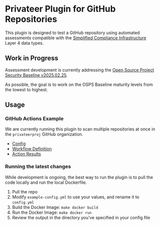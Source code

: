 # Privateer Plugin for GitHub Repositories

This plugin is designed to test a GitHub repository using automated assessments compatible with the [Simplified Compliance Infrastructure](https://github.com/revanite-io/sci) Layer 4 data types.

## Work in Progress

Assessment development is currently addressing the [Open Source Project Security Baseline v2025.02.25](https://baseline.openssf.org).

As possible, the goal is to work on the OSPS Baseline maturity levels from the lowest to highest.

## Usage

### GitHub Actions Example

We are currently running this plugin to scan multiple repositories at once in the `privateerproj` GitHub organization.

- [Config](https://github.com/privateerproj/.github/blob/main/.github/workflows/osps-baseline.yml)
- [Workflow Definition](https://github.com/privateerproj/.github/blob/main/.github/pvtr-config.yml)
- [Action Results](https://github.com/privateerproj/.github/actions/runs/13691384519/job/38285134201)

### Running the latest changes

While development is ongoing, the best way to run the plugin is to pull the code locally and run the local Dockerfile.

1. Pull the repo
2. Modify `example-config.yml` to use your values, and rename it to `config.yml`
3. Build the Docker Image: `make docker build`
4. Run the Docker Image: `make docker run`
5. Review the output in the directory you've specified in your config file

